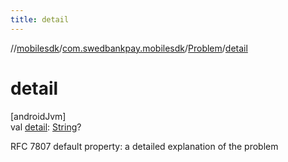 ```yaml
---
title: detail
---
```

//[mobilesdk](../../../index.html)/[com.swedbankpay.mobilesdk](../index.html)/[Problem](index.html)/[detail](detail.html)



# detail



[androidJvm]\
val [detail](detail.html): [String](https://kotlinlang.org/api/latest/jvm/stdlib/kotlin/-string/index.html)?



RFC 7807 default property: a detailed explanation of the problem




